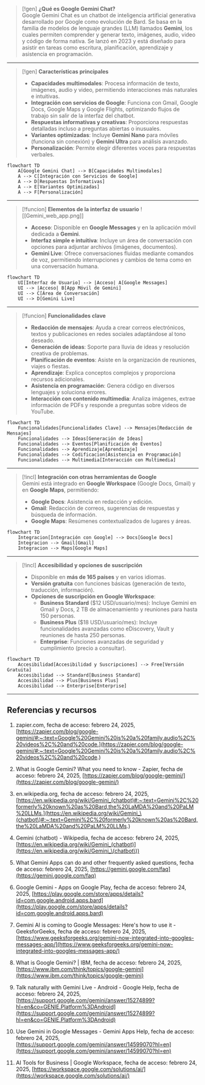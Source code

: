 
> [!gen] **¿Qué es Google Gemini Chat?**  
> Google Gemini Chat es un chatbot de inteligencia artificial generativa desarrollado por Google como evolución de Bard. Se basa en la familia de modelos de lenguaje grandes (LLM) llamados **Gemini**, los cuales permiten comprender y generar texto, imágenes, audio, video y código de forma nativa. Se lanzó en 2023 y está diseñado para asistir en tareas como escritura, planificación, aprendizaje y asistencia en programación.

---

> [!gen] **Características principales**  
> - **Capacidades multimodales**: Procesa información de texto, imágenes, audio y video, permitiendo interacciones más naturales e intuitivas.
> - **Integración con servicios de Google**: Funciona con Gmail, Google Docs, Google Maps y Google Flights, optimizando flujos de trabajo sin salir de la interfaz del chatbot.
> - **Respuestas informativas y creativas**: Proporciona respuestas detalladas incluso a preguntas abiertas o inusuales.
> - **Variantes optimizadas**: Incluye **Gemini Nano** para móviles (funciona sin conexión) y **Gemini Ultra** para análisis avanzado.
> - **Personalización**: Permite elegir diferentes voces para respuestas verbales.

```mermaid
flowchart TD
    A[Google Gemini Chat] --> B[Capacidades Multimodales]
    A --> C[Integración con Servicios de Google]
    A --> D[Respuestas Informativas]
    A --> E[Variantes Optimizadas]
    A --> F[Personalización]
````

---

> [!funcion] **Elementos de la interfaz de usuario**
> ![[Gemini_web_app.png]]
> - **Acceso**: Disponible en **Google Messages** y en la aplicación móvil dedicada a **Gemini**.
> - **Interfaz simple e intuitiva**: Incluye un área de conversación con opciones para adjuntar archivos (imágenes, documentos).
> - **Gemini Live**: Ofrece conversaciones fluidas mediante comandos de voz, permitiendo interrupciones y cambios de tema como en una conversación humana.

```mermaid
flowchart TD
    UI[Interfaz de Usuario] --> |Acceso| A[Google Messages]
    UI --> |Acceso| B[App Móvil de Gemini]
    UI --> C[Área de Conversación]
    UI --> D[Gemini Live]
```

---

> [!funcion] **Funcionalidades clave**
> 
> - **Redacción de mensajes**: Ayuda a crear correos electrónicos, textos y publicaciones en redes sociales adaptándose al tono deseado.
> - **Generación de ideas**: Soporte para lluvia de ideas y resolución creativa de problemas.
> - **Planificación de eventos**: Asiste en la organización de reuniones, viajes o fiestas.
> - **Aprendizaje**: Explica conceptos complejos y proporciona recursos adicionales.
> - **Asistencia en programación**: Genera código en diversos lenguajes y soluciona errores.
> - **Interacción con contenido multimedia**: Analiza imágenes, extrae información de PDFs y responde a preguntas sobre videos de YouTube.

```mermaid
flowchart TD
    Funcionalidades[Funcionalidades Clave] --> Mensajes[Redacción de Mensajes]
    Funcionalidades --> Ideas[Generación de Ideas]
    Funcionalidades --> Eventos[Planificación de Eventos]
    Funcionalidades --> Aprendizaje[Aprendizaje]
    Funcionalidades --> Codificacion[Asistencia en Programación]
    Funcionalidades --> Multimedia[Interacción con Multimedia]
```

---

> [!incl] **Integración con otras herramientas de Google**  
> Gemini está integrado en **Google Workspace** (Google Docs, Gmail) y en **Google Maps**, permitiendo:
> 
> - **Google Docs**: Asistencia en redacción y edición.
> - **Gmail**: Redacción de correos, sugerencias de respuestas y búsqueda de información.
> - **Google Maps**: Resúmenes contextualizados de lugares y áreas.

```mermaid
flowchart TD
    Integracion[Integración con Google] --> Docs[Google Docs]
    Integracion --> Gmail[Gmail]
    Integracion --> Maps[Google Maps]
```

---

> [!incl] **Accesibilidad y opciones de suscripción**
> 
> - Disponible en **más de 165 países** y en varios idiomas.
> - **Versión gratuita** con funciones básicas (generación de texto, traducción, información).
> - **Opciones de suscripción en Google Workspace**:
>     - **Business Standard** ($12 USD/usuario/mes): Incluye Gemini en Gmail y Docs, 2 TB de almacenamiento y reuniones para hasta 150 personas.
>     - **Business Plus** ($18 USD/usuario/mes): Incluye funcionalidades avanzadas como eDiscovery, Vault y reuniones de hasta 250 personas.
>     - **Enterprise**: Funciones avanzadas de seguridad y cumplimiento (precio a consultar).

```mermaid
flowchart TD
    Accesibilidad[Accesibilidad y Suscripciones] --> Free[Versión Gratuita]
    Accesibilidad --> Standard[Business Standard]
    Accesibilidad --> Plus[Business Plus]
    Accesibilidad --> Enterprise[Enterprise]
```

---

## Referencias y recursos

1. zapier.com, fecha de acceso: febrero 24, 2025, [https://zapier.com/blog/google-gemini/#:~:text=Google%20Gemini%20is%20a%20family,audio%2C%20videos%2C%20and%20code.](https://zapier.com/blog/google-gemini/#:~:text=Google%20Gemini%20is%20a%20family,audio%2C%20videos%2C%20and%20code.)

2. What is Google Gemini? What you need to know - Zapier, fecha de acceso: febrero 24, 2025, [https://zapier.com/blog/google-gemini/](https://zapier.com/blog/google-gemini/)

3. en.wikipedia.org, fecha de acceso: febrero 24, 2025, [https://en.wikipedia.org/wiki/Gemini_(chatbot)#:~:text=Gemini%2C%20formerly%20known%20as%20Bard,the%20LaMDA%20and%20PaLM%20LLMs.](https://en.wikipedia.org/wiki/Gemini_\(chatbot\)#:~:text=Gemini%2C%20formerly%20known%20as%20Bard,the%20LaMDA%20and%20PaLM%20LLMs.)

4. Gemini (chatbot) - Wikipedia, fecha de acceso: febrero 24, 2025, [https://en.wikipedia.org/wiki/Gemini_(chatbot)](https://en.wikipedia.org/wiki/Gemini_\(chatbot\))

5. ‎What Gemini Apps can do and other frequently asked questions, fecha de acceso: febrero 24, 2025, [https://gemini.google.com/faq](https://gemini.google.com/faq)

6. Google Gemini - Apps on Google Play, fecha de acceso: febrero 24, 2025, [https://play.google.com/store/apps/details?id=com.google.android.apps.bard](https://play.google.com/store/apps/details?id=com.google.android.apps.bard)

7. Gemini AI is coming to Google Messages: Here's how to use it - GeeksforGeeks, fecha de acceso: febrero 24, 2025, [https://www.geeksforgeeks.org/gemini-now-integrated-into-googles-messages-app/](https://www.geeksforgeeks.org/gemini-now-integrated-into-googles-messages-app/)

8. What is Google Gemini? | IBM, fecha de acceso: febrero 24, 2025, [https://www.ibm.com/think/topics/google-gemini](https://www.ibm.com/think/topics/google-gemini)

9. Talk naturally with Gemini Live - Android - Google Help, fecha de acceso: febrero 24, 2025, [https://support.google.com/gemini/answer/15274899?hl=en&co=GENIE.Platform%3DAndroid](https://support.google.com/gemini/answer/15274899?hl=en&co=GENIE.Platform%3DAndroid)

10. Use Gemini in Google Messages - Gemini Apps Help, fecha de acceso: febrero 24, 2025, [https://support.google.com/gemini/answer/14599070?hl=en](https://support.google.com/gemini/answer/14599070?hl=en)

11. AI Tools for Business | Google Workspace, fecha de acceso: febrero 24, 2025, [https://workspace.google.com/solutions/ai/](https://workspace.google.com/solutions/ai/)
